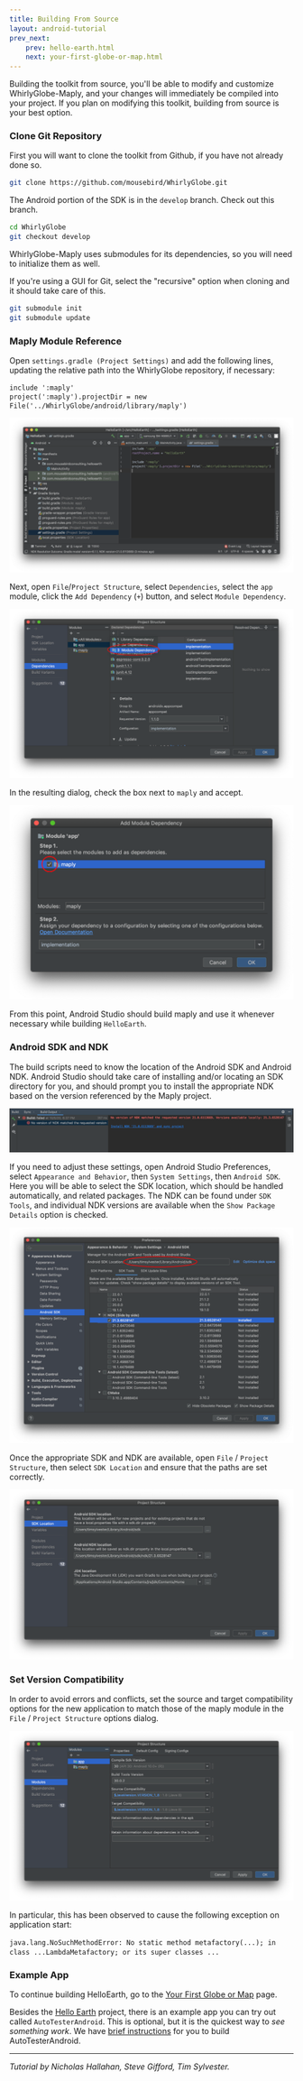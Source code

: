 ```yaml
---
title: Building From Source
layout: android-tutorial
prev_next:
    prev: hello-earth.html
    next: your-first-globe-or-map.html
---
```


Building the toolkit from source, you'll be able to modify and customize WhirlyGlobe-Maply, and your changes will immediately be compiled into your project. If you plan on modifying this toolkit, building from source is your best option.

### Clone Git Repository

First you will want to clone the toolkit from Github, if you have not already done so.

```sh
git clone https://github.com/mousebird/WhirlyGlobe.git
```

The Android portion of the SDK is in the `develop` branch. Check out this branch.

```sh
cd WhirlyGlobe
git checkout develop
```

WhirlyGlobe-Maply uses submodules for its dependencies, so you will need to initialize them as well.

If you're using a GUI for Git, select the "recursive" option when cloning and it should take care of this.

```sh
git submodule init
git submodule update
```

### Maply Module Reference

Open `settings.gradle (Project Settings)` and add the following lines, updating the relative path into the WhirlyGlobe repository, if necessary:

```
include ':maply'
project(':maply').projectDir = new File('../WhirlyGlobe/android/library/maply')
```

![Maply Project Reference](resources/android-studio-maply-reference.png)

Next, open `File`/`Project Structure`, select `Dependencies`, select the `app` module, click the `Add Dependency` (`+`) button, and select `Module Dependency`.

![Module Dependency](resources/android-studio-module-dependency.png)

In the resulting dialog, check the box next to `maply` and accept.

![Maply Dependency](resources/android-studio-maply-dependency.png)

From this point, Android Studio should build maply and use it whenever necessary while building `HelloEarth`.

### Android SDK and NDK

The build scripts need to know the location of the Android SDK and Android NDK.  Android Studio should take care of installing and/or locating an SDK directory for you, and should prompt you to install the appropriate NDK based on the version referenced by the Maply project.

![NDK Prompt](resources/android-studio-ndk-version-error.png)

If you need to adjust these settings, open Android Studio Preferences, select `Appearance and Behavior`, then `System Settings`, then `Android SDK`.  Here you will be able to select the SDK location, which should be handled automatically, and related packages.  The NDK can be found under `SDK Tools`, and individual NDK versions are available when the `Show Package Details` option is checked.

![SDK Location in Android Studio](resources/android-sdk-location-in-android-studio.png)

Once the appropriate SDK and NDK are available, open `File` / `Project Structure`, then select `SDK Location` and ensure that the paths are set correctly.

![Project locations](resources/android-studio-sdk-ndk-locations.png)

### Set Version Compatibility

In order to avoid errors and conflicts, set the source and target compatibility options for the new application to match those of the maply module in the `File` / `Project Structure` options dialog.

![Set Compatibility Versions](resources/android-studio-app-sdk-version.png)

In particular, this has been observed to cause the following exception on application start:

`java.lang.NoSuchMethodError: No static method metafactory(...); in class ...LambdaMetafactory; or its super classes ...`

### Example App

To continue building HelloEarth, go to the [Your First Globe or Map](your-first-globe-or-map.html) page.

Besides the [Hello Earth](hello-earth.html) project, there is an example app you can try out called `AutoTesterAndroid`. This is optional, but it is the quickest way to _see something work_. We have [brief instructions](auto-tester-android.html) for you to build AutoTesterAndroid.

---

*Tutorial by Nicholas Hallahan, Steve Gifford, Tim Sylvester.*

